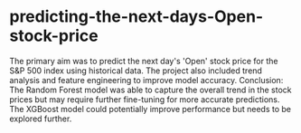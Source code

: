# predicting-the-next-days-Open-stock-price
The primary aim was to predict the next day's 'Open' stock price for the S&P 500 index using historical data. The project also included trend analysis and feature engineering to improve model accuracy.
Conclusion:
The Random Forest model was able to capture the overall trend in the stock prices but may require further fine-tuning for more accurate predictions. The XGBoost model could potentially improve performance but needs to be explored further.
